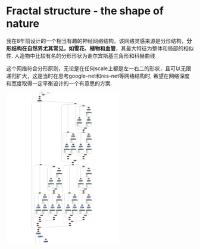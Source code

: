 # Fractal structure - the shape of nature
我在8年前设计的一个相当有趣的神经网络结构，该网络灵感来源是分形结构，**分形结构在自然界尤其常见，如雪花、植物和血管**，其最大特征为整体和局部的相似性. 人造物中比较有名的分形形状为谢尔宾斯基三角形和科赫曲线

这个网络符合分形原则，无论是在任何scale上都是左一右二的形状，且可以无限递归扩大，这是当时在思考google-net和res-net等网络结构时, 希望在网络深度和宽度取得一定平衡设计的一个有意思的方案.

<img src="fra_onnx.png" width="60%"> 